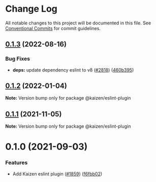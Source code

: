 # Change Log

All notable changes to this project will be documented in this file.
See [Conventional Commits](https://conventionalcommits.org) for commit guidelines.

## [0.1.3](https://github.com/cultureamp/kaizen-design-system/compare/@kaizen/eslint-plugin@0.1.2...@kaizen/eslint-plugin@0.1.3) (2022-08-16)


### Bug Fixes

* **deps:** update dependency eslint to v8 ([#2818](https://github.com/cultureamp/kaizen-design-system/issues/2818)) ([460b395](https://github.com/cultureamp/kaizen-design-system/commit/460b3957175c88f9c5f2b53860e719600439278c))





## [0.1.2](https://github.com/cultureamp/kaizen-design-system/compare/@kaizen/eslint-plugin@0.1.1...@kaizen/eslint-plugin@0.1.2) (2022-01-04)

**Note:** Version bump only for package @kaizen/eslint-plugin





## [0.1.1](https://github.com/cultureamp/kaizen-design-system/compare/@kaizen/eslint-plugin@0.1.0...@kaizen/eslint-plugin@0.1.1) (2021-11-05)

**Note:** Version bump only for package @kaizen/eslint-plugin





# 0.1.0 (2021-09-03)


### Features

* Add Kaizen eslint plugin ([#1859](https://github.com/cultureamp/kaizen-design-system/issues/1859)) ([f6fbb02](https://github.com/cultureamp/kaizen-design-system/commit/f6fbb02176e7a1814094bafa0ede0d648e8b79f8))
